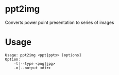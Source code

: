 # ppt2img
Converts power point presentation to series of images

# Usage
    Usage: ppt2img <ppt|pptx> [options]
    Option:
        -t|--type <png|jpg>
        -o|--output <dir>
